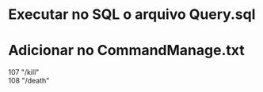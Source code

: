 # Executar no SQL o arquivo Query.sql

# Adicionar no CommandManage.txt
107      "/kill"\
108      "/death"